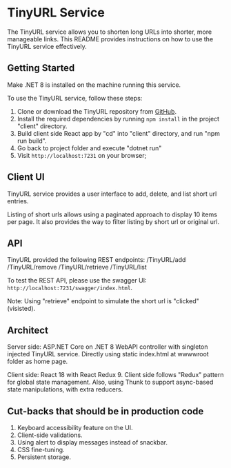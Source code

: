 # TinyURL Service

The TinyURL service allows you to shorten long URLs into shorter, more manageable links. This README provides instructions on how to use the TinyURL service effectively.

## Getting Started

Make .NET 8 is installed on the machine running this service.

To use the TinyURL service, follow these steps:

1. Clone or download the TinyURL repository from [GitHub](https://github.com/jitsmaster/TinyURL).
2. Install the required dependencies by running `npm install` in the project "client" directory.
3. Build client side React app by "cd" into "client" directory, and run "npm run build".
4. Go back to project folder and execute "dotnet run"
5. Visit `http://localhost:7231` on your browser;

## Client UI

TinyURL service provides a user interface to add, delete, and list short url entries.

Listing of short urls allows using a paginated approach to display 10 items per page. It also provides the way to filter listing by short url or original url.


## API

TinyURL provided the following REST endpoints:
/TinyURL/add
/TinyURL/remove
/TinyURL/retrieve
/TinyURL/list

To test the REST API, please use the swagger UI: `http://localhost:7231/swagger/index.html`.

Note: Using "retrieve" endpoint to simulate the short url is "clicked" (visisted).

## Architect

Server side: ASP.NET Core on .NET 8
WebAPI controller with singleton injected TinyURL service.
Directly using static index.html at wwwwroot folder as home page.

Client side: React 18 with React Redux 9.
Client side follows "Redux" pattern for global state management.
Also, using Thunk to support async-based state manipulations, with extra reducers.

## Cut-backs that should be in production code
1. Keyboard accessibility feature on the UI.
2. Client-side validations.
3. Using alert to display messages instead of snackbar.
4. CSS fine-tuning.
5. Persistent storage.
